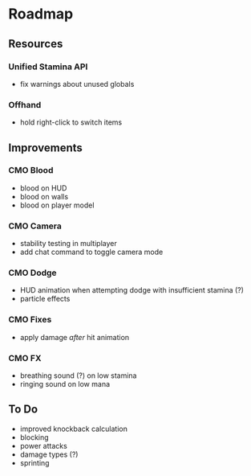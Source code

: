 # Roadmap

## Resources

### Unified Stamina API
- fix warnings about unused globals

### Offhand
- hold right-click to switch items

## Improvements

### CMO Blood
- blood on HUD
- blood on walls
- blood on player model

### CMO Camera
- stability testing in multiplayer
- add chat command to toggle camera mode

### CMO Dodge
- HUD animation when attempting dodge with insufficient stamina (?)
- particle effects

### CMO Fixes
- apply damage *after* hit animation

### CMO FX
- breathing sound (?) on low stamina
- ringing sound on low mana

## To Do
- improved knockback calculation
- blocking
- power attacks
- damage types (?)
- sprinting